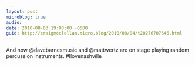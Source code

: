 ```yaml
---
layout: post
microblog: true
audio: 
date: 2010-08-03 19:00:00 -0500
guid: http://craigmcclellan.micro.blog/2010/08/04/t20276707646.html
---
```

And now @davebarnesmusic and @mattwertz are on stage playing random percussion instruments. #Ilovenashville
